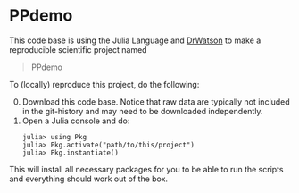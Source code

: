 # PPdemo

This code base is using the Julia Language and [DrWatson](https://juliadynamics.github.io/DrWatson.jl/stable/)
to make a reproducible scientific project named
> PPdemo

To (locally) reproduce this project, do the following:

0. Download this code base. Notice that raw data are typically not included in the
   git-history and may need to be downloaded independently.
1. Open a Julia console and do:
   ```
   julia> using Pkg
   julia> Pkg.activate("path/to/this/project")
   julia> Pkg.instantiate()
   ```

This will install all necessary packages for you to be able to run the scripts and
everything should work out of the box.
